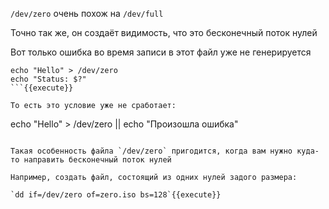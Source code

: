 `/dev/zero` очень похож на `/dev/full`

Точно так же, он создаёт видимость, что это бесконечный поток нулей

Вот только ошибка во время записи в этот файл уже не генерируется

```
echo "Hello" > /dev/zero
echo "Status: $?"
```{{execute}}

То есть это условие уже не сработает:

```
echo "Hello" > /dev/zero || echo "Произошла ошибка"
```{{execute}}

Такая особенность файла `/dev/zero` пригодится, когда вам нужно куда-то направить бесконечный поток нулей

Например, создать файл, состоящий из одних нулей задого размера:

`dd if=/dev/zero of=zero.iso bs=128`{{execute}}